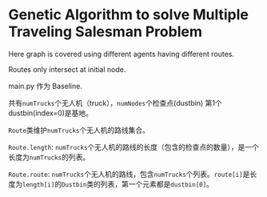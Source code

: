 # Genetic Algorithm to solve Multiple Traveling Salesman Problem
Here graph is covered using different agents having different routes.

Routes only intersect at initial node.

main.py 作为 Baseline.

共有`numTrucks`个无人机（truck），`numNodes`个检查点(dustbin)
第1个dustbin(index=0)是基地。

`Route`类维护`numTrucks`个无人机的路线集合。

`Route.length`: `numTrucks`个无人机的路线的长度（包含的检查点的数量），是一个长度为`numTrucks`的列表。

`Route.route`: `numTrucks`个无人机的路线，包含`numTrucks`个列表。`route[i]`是长度为`length[i]`的`Dustbin`类的列表，第一个元素都是`dustbin[0]`。